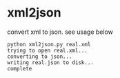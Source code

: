 # xml2json
convert xml to json. see usage below

```
python xml2json.py real.xml
trying to open real.xml...
converting to json...
writing real.json to disk...
complete
```
